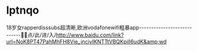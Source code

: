 # lptnqo
18岁女rapperdisssubs超清晰,欧洲vodafonewifi粗暴app----------------------------🐲🐲点/此/进/入/http://www.baidu.com/link?url=NoK8PT47PahMhFH8Vie_jnciyIKNTTtVBQKpill6udK&amp;wd
